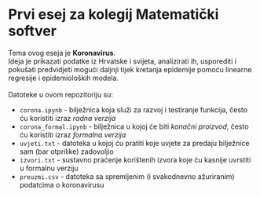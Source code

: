 # Prvi esej za kolegij Matematički softver

Tema ovog eseja je <b>Koronavirus</b>.<br>
Ideja je prikazati podatke iz Hrvatske i svijeta, analizirati ih, usporediti i pokušati predvidjeti mogući daljnji tijek kretanja epidemije pomoću linearne regresije i epidemioloških modela.<br><br>
Datoteke u ovom repozitoriju su:
- ```corona.ipynb``` - bilježnica koja služi za razvoj i testiranje funkcija, često ću koristiti izraz <i>radna verzija</i>
- ```corona_formal.ipynb``` - bilježnica u kojoj će biti <i>konačni proizvod</i>, često ću koristiti izraz <i>formalna verzija</i>
- ```uvjeti.txt``` - datoteka u kojoj ću pratiti koje uvjete za predaju bilježnice sam (bar otprilike) zadovoljio
- ```izvori.txt``` - sustavno praćenje korištenih izvora koje ću kasnije uvrstiti u formalnu verziju
- ```preuzmi.csv``` - datoteka sa spremljenim (i svakodnevno ažuriranim) podatcima o koronavirusu
